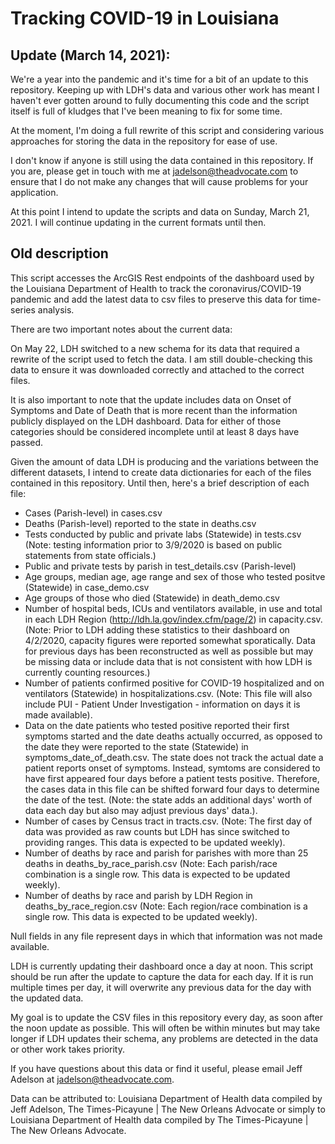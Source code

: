 # Tracking COVID-19 in Louisiana

## Update (March 14, 2021):
We're a year into the pandemic and it's time for a bit of an update to this repository. Keeping up with LDH's data and various other work has meant I haven't ever gotten around to fully documenting this code and the script itself is full of kludges that I've been meaning to fix for some time.

At the moment, I'm doing a full rewrite of this script and considering various approaches for storing the data in the repository for ease of use. 

I don't know if anyone is still using the data contained in this repository. If you are, please get in touch with me at jadelson@theadvocate.com to ensure that I do not make any changes that will cause problems for your application.

At this point I intend to update the scripts and data on Sunday, March 21, 2021. I will continue updating in the current formats until then.

## Old description

This script accesses the ArcGIS Rest endpoints of the dashboard used by the Louisiana Department of Health to track the coronavirus/COVID-19 pandemic and add the latest data to csv files to preserve this data for time-series analysis.

There are two important notes about the current data:

On May 22, LDH switched to a new schema for its data that required a rewrite of the script used to fetch the data. I am still double-checking this data to ensure it was downloaded correctly and attached to the correct files.

It is also important to note that the update includes data on Onset of Symptoms and Date of Death that is more recent than the information publicly displayed on the LDH dashboard. Data for either of those categories should be considered incomplete until at least 8 days have passed.

Given the amount of data LDH is producing and the variations between the different datasets, I intend to create data dictionaries for each of the files contained in this repository. Until then, here's a brief description of each file: <br>
* Cases (Parish-level) in cases.csv
* Deaths (Parish-level) reported to the state in deaths.csv
* Tests conducted by public and private labs (Statewide) in tests.csv (Note: testing information prior to 3/9/2020 is based on public statements from state officials.)
* Public and private tests by parish in test_details.csv (Parish-level)
* Age groups, median age, age range and sex of those who tested positve (Statewide) in case_demo.csv
* Age groups of those who died (Statewide) in death_demo.csv
* Number of hospital beds, ICUs and ventilators available, in use and total in each LDH Region (http://ldh.la.gov/index.cfm/page/2) in capacity.csv. (Note: Prior to LDH adding these statistics to their dashboard on 4/2/2020, capacity figures were reported somewhat sporatically. Data for previous days has been reconstructed as well as possible but may be missing data or include data that is not consistent with how LDH is currently counting resources.)
* Number of patients confirmed positive for COVID-19 hospitalized and on ventilators (Statewide) in hospitalizations.csv. (Note: This file will also include PUI - Patient Under Investigation - information on days it is made available).
* Data on the date patients who tested positive reported their first symptoms started and the date deaths actually occurred, as opposed to the date they were reported to the state (Statewide) in symptoms_date_of_death.csv. The state does not track the actual date a patient reports onset of symptoms. Instead, symtoms are considered to have first appeared four days before a patient tests positive. Therefore, the cases data in this file can be shifted forward four days to determine the date of the test. (Note: the state adds an additional days' worth of data each day but also may adjust previous days' data.).
* Number of cases by Census tract in tracts.csv. (Note: The first day of data was provided as raw counts but LDH has since switched to providing ranges. This data is expected to be updated weekly).
* Number of deaths by race and parish for parishes with more than 25 deaths in deaths_by_race_parish.csv (Note: Each parish/race combination is a single row. This data is expected to be updated weekly).
* Number of deaths by race and parish by LDH Region in deaths_by_race_region.csv (Note: Each region/race combination is a single row. This data is expected to be updated weekly).

Null fields in any file represent days in which that information was not made available.

LDH is currently updating their dashboard once a day at noon. This script should be run after the update to capture the data for each day. If it is run multiple times per day, it will overwrite any previous data for the day with the updated data.

My goal is to update the CSV files in this repository every day, as soon after the noon update as possible. This will often be within minutes but may take longer if LDH updates their schema, any problems are detected in the data or other work takes priority.

If you have questions about this data or find it useful, please email Jeff Adelson at jadelson@theadvocate.com.

Data can be attributed to: Louisiana Department of Health data compiled by Jeff Adelson, The Times-Picayune | The New Orleans Advocate or simply to Louisiana Department of Health data compiled by The Times-Picayune | The New Orleans Advocate.
